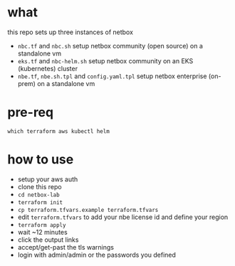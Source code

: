 # what
this repo sets up three instances of netbox
- `nbc.tf` and `nbc.sh` setup netbox community (open source) on a standalone vm
- `eks.tf` and `nbc-helm.sh` setup netbox community on an EKS (kubernetes) cluster
- `nbe.tf`, `nbe.sh.tpl` and `config.yaml.tpl` setup netbox enterprise (on-prem) on a standalone vm

# pre-req
```
which terraform aws kubectl helm
```

# how to use
- setup your aws auth
- clone this repo
- `cd netbox-lab`
- `terraform init`
- `cp terraform.tfvars.example terraform.tfvars`
- edit `terraform.tfvars` to add your nbe license id and define your region
- `terraform apply`
- wait ~12 minutes
- click the output links
- accept/get-past the tls warnings
- login with admin/admin or the passwords you defined